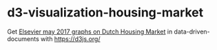 # d3-visualization-housing-market

Get [Elsevier may 2017 graphs on Dutch Housing Market](http://www.elsevierweekblad.nl/onderzoek/achtergrond/2017/05/vind-uw-wijk-wat-is-uw-huis-werkelijk-waard-498706/) in data-driven-documents with https://d3js.org/ 
